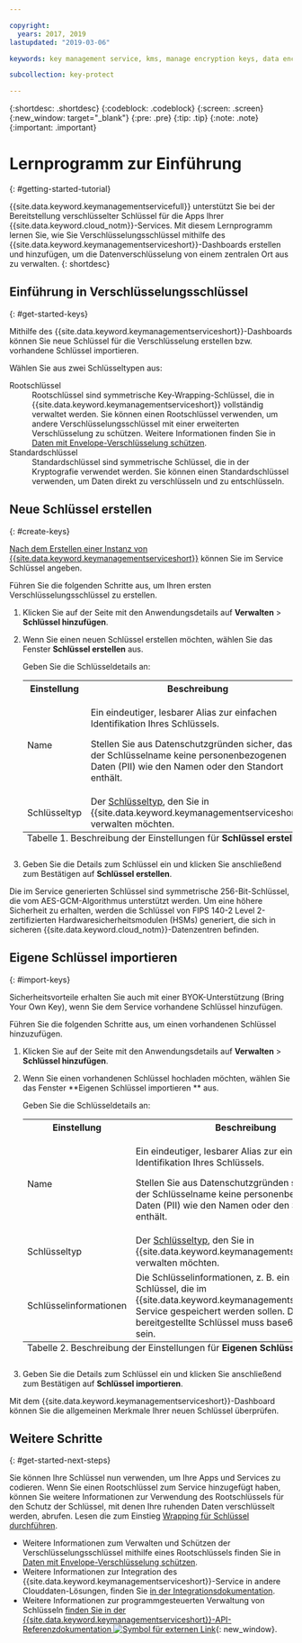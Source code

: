 ```yaml
---

copyright:
  years: 2017, 2019
lastupdated: "2019-03-06"

keywords: key management service, kms, manage encryption keys, data encryption, data-at-rest, protect data encryption keys

subcollection: key-protect

---
```



{:shortdesc: .shortdesc}
{:codeblock: .codeblock}
{:screen: .screen}
{:new_window: target="_blank"}
{:pre: .pre}
{:tip: .tip}
{:note: .note}
{:important: .important}

# Lernprogramm zur Einführung
{: #getting-started-tutorial}

{{site.data.keyword.keymanagementservicefull}} unterstützt Sie bei der Bereitstellung verschlüsselter Schlüssel für die Apps Ihrer {{site.data.keyword.cloud_notm}}-Services. Mit diesem Lernprogramm lernen Sie, wie Sie Verschlüsselungsschlüssel mithilfe des {{site.data.keyword.keymanagementserviceshort}}-Dashboards erstellen und hinzufügen, um die Datenverschlüsselung von einem zentralen Ort aus zu verwalten.
{: shortdesc}

## Einführung in Verschlüsselungsschlüssel
{: #get-started-keys}

Mithilfe des {{site.data.keyword.keymanagementserviceshort}}-Dashboards können Sie neue Schlüssel für die Verschlüsselung erstellen bzw. vorhandene Schlüssel importieren. 

Wählen Sie aus zwei Schlüsseltypen aus:

<dl>
  <dt>Rootschlüssel</dt>
    <dd>Rootschlüssel sind symmetrische Key-Wrapping-Schlüssel, die in {{site.data.keyword.keymanagementserviceshort}} vollständig verwaltet werden. Sie können einen Rootschlüssel verwenden, um andere Verschlüsselungsschlüssel mit einer erweiterten Verschlüsselung zu schützen. Weitere Informationen finden Sie in <a href="/docs/services/key-protect?topic=key-protect-envelope-encryption">Daten mit Envelope-Verschlüsselung schützen</a>.</dd>
  <dt>Standardschlüssel</dt>
    <dd>Standardschlüssel sind symmetrische Schlüssel, die in der Kryptografie verwendet werden. Sie können einen Standardschlüssel verwenden, um Daten direkt zu verschlüsseln und zu entschlüsseln.</dd>
</dl>

## Neue Schlüssel erstellen
{: #create-keys}

[Nach dem Erstellen einer Instanz von {{site.data.keyword.keymanagementserviceshort}}](https://{DomainName}/catalog/services/key-protect/?taxonomyNavigation=apps) können Sie im Service Schlüssel angeben. 

Führen Sie die folgenden Schritte aus, um Ihren ersten Verschlüsselungsschlüssel zu erstellen. 

1. Klicken Sie auf der Seite mit den Anwendungsdetails auf **Verwalten** &gt; **Schlüssel hinzufügen**.
2. Wenn Sie einen neuen Schlüssel erstellen möchten, wählen Sie das Fenster **Schlüssel erstellen** aus.

    Geben Sie die Schlüsseldetails an:

    <table>
      <tr>
        <th>Einstellung</th>
        <th>Beschreibung</th>
      </tr>
      <tr>
        <td>Name</td>
        <td>
          <p>Ein eindeutiger, lesbarer Alias zur einfachen Identifikation Ihres Schlüssels.</p>
          <p>Stellen Sie aus Datenschutzgründen sicher, dass der Schlüsselname keine personenbezogenen Daten (PII) wie den Namen oder den Standort enthält.</p>
        </td>
      </tr>
      <tr>
        <td>Schlüsseltyp</td>
        <td>Der <a href="/docs/services/key-protect?topic=key-protect-envelope-encryption#key-types">Schlüsseltyp</a>, den Sie in {{site.data.keyword.keymanagementserviceshort}} verwalten möchten.</td>
      </tr>
      <caption style="caption-side:bottom;">Tabelle 1. Beschreibung der Einstellungen für <b>Schlüssel erstellen</b></caption>
    </table>

3. Geben Sie die Details zum Schlüssel ein und klicken Sie anschließend zum Bestätigen auf **Schlüssel erstellen**. 

Die im Service generierten Schlüssel sind symmetrische 256-Bit-Schlüssel, die vom AES-GCM-Algorithmus unterstützt werden. Um eine höhere Sicherheit zu erhalten, werden die Schlüssel von FIPS 140-2 Level 2-zertifizierten Hardwaresicherheitsmodulen (HSMs) generiert, die sich in sicheren {{site.data.keyword.cloud_notm}}-Datenzentren befinden. 

## Eigene Schlüssel importieren
{: #import-keys}

Sicherheitsvorteile erhalten Sie auch mit einer BYOK-Unterstützung (Bring Your Own Key), wenn Sie dem Service vorhandene Schlüssel hinzufügen. 

Führen Sie die folgenden Schritte aus, um einen vorhandenen Schlüssel hinzuzufügen.

1. Klicken Sie auf der Seite mit den Anwendungsdetails auf **Verwalten** &gt; **Schlüssel hinzufügen**.
2. Wenn Sie einen vorhandenen Schlüssel hochladen möchten, wählen Sie das Fenster **Eigenen Schlüssel importieren ** aus.

    Geben Sie die Schlüsseldetails an:

    <table>
      <tr>
        <th>Einstellung</th>
        <th>Beschreibung</th>
      </tr>
      <tr>
        <td>Name</td>
        <td>
          <p>Ein eindeutiger, lesbarer Alias zur einfachen Identifikation Ihres Schlüssels.</p>
          <p>Stellen Sie aus Datenschutzgründen sicher, dass der Schlüsselname keine personenbezogenen Daten (PII) wie den Namen oder den Standort enthält.</p>
        </td>
      </tr>
      <tr>
        <td>Schlüsseltyp</td>
        <td>Der <a href="/docs/services/key-protect?topic=key-protect-envelope-encryption#key-types">Schlüsseltyp</a>, den Sie in {{site.data.keyword.keymanagementserviceshort}} verwalten möchten.</td>
      </tr>
      <tr>
        <td>Schlüsselinformationen</td>
        <td>Die Schlüsselinformationen, z. B. ein symmetrischer Schlüssel, die im {{site.data.keyword.keymanagementserviceshort}}-Service gespeichert werden sollen. Der bereitgestellte Schlüssel muss base64-codiert sein.</td>
      </tr>
      <caption style="caption-side:bottom;">Tabelle 2. Beschreibung der Einstellungen für <b>Eigenen Schlüssel importieren</b></caption>
    </table>

3. Geben Sie die Details zum Schlüssel ein und klicken Sie anschließend zum Bestätigen auf **Schlüssel importieren**. 

Mit dem {{site.data.keyword.keymanagementserviceshort}}-Dashboard können Sie die allgemeinen Merkmale Ihrer neuen Schlüssel überprüfen. 

## Weitere Schritte
{: #get-started-next-steps}

Sie können Ihre Schlüssel nun verwenden, um Ihre Apps und Services zu codieren. Wenn Sie einen Rootschlüssel zum Service hinzugefügt haben, können Sie weitere Informationen zur Verwendung des Rootschlüssels für den Schutz der Schlüssel, mit denen Ihre ruhenden Daten verschlüsselt werden, abrufen. Lesen die zum Einstieg [Wrapping für Schlüssel durchführen](/docs/services/key-protect?topic=key-protect-wrap-keys).

- Weitere Informationen zum Verwalten und Schützen der Verschlüsselungsschlüssel mithilfe eines Rootschlüssels finden Sie in [Daten mit Envelope-Verschlüsselung schützen](/docs/services/key-protect?topic=key-protect-envelope-encryption).
- Weitere Informationen zur Integration des {{site.data.keyword.keymanagementserviceshort}}-Service in andere Clouddaten-Lösungen, finden Sie [in der Integrationsdokumentation](/docs/services/key-protect?topic=key-protect-integrate-services).
- Weitere Informationen zur programmgesteuerten Verwaltung von Schlüsseln [finden Sie in der {{site.data.keyword.keymanagementserviceshort}}-API-Referenzdokumentation ![Symbol für externen Link](../../icons/launch-glyph.svg "Symbol für externen Link")](https://{DomainName}/apidocs/key-protect){: new_window}.
